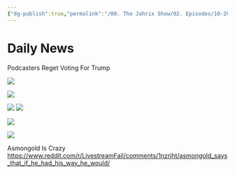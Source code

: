 ```yaml
---
{"dg-publish":true,"permalink":"/00. The Jahrix Show/02. Episodes/10-2025/8/","tags":["jahrixshow","politics","dailynews","october"],"created":"2025-10-07T12:42:29.858-04:00","updated":"2025-10-08T11:08:58.921-04:00"}
---
```


# Daily News
Podcasters Reget Voting For Trump

![](https://x.com/FearedBuck/status/1974106564975046890)

![](https://x.com/rebootjays/status/1909063623064080891)

![](https://x.com/DropSiteNews/status/1970950454566949003/)
![](https://x.com/OfTheBraveUSA/status/1973778587439509994/)

![](https://x.com/DHSgov/status/1975303720704627056)

![](https://x.com/DHSgov/status/1975247218983702712)

Asmongold Is Crazy
https://www.reddit.com/r/LivestreamFail/comments/1nzrjht/asmongold_says_that_if_he_had_his_way_he_would/
